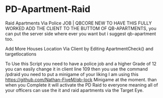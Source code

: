 # PD-Apartment-Raid
Raid Apartments Via Police JOB | QBCORE NEW
TO HAVE THIS FULLY WORKED ADD THE CLIENT TO THE BUTTOM OF QB-APARTMENTS, you can put the server side where ever you want but i suggest qb-apartment too.

Add More Houses Location Via Client by Editing ApartmentCheck() and targetlocations

To Use this Script you need to have a police job and a higher Grade of 12 you can easily change it in client line 109
then you use the command /pdraid you need to put a minigame of your liking I am using this https://github.com/Nathan-FiveM/qb-lock Minigame at the moment.
than when you Complete it will activate the PD Raid to everyone meaning all of your officers can use the it and raid apartments via the Target Eye.
